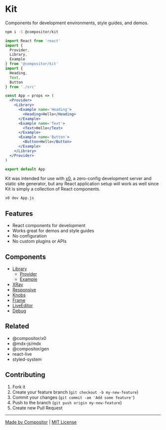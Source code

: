 # Kit

Components for development environments, style guides, and demos.

```sh
npm i -S @compositor/kit
```

```jsx
import React from 'react'
import {
  Provider,
  Library,
  Example
} from '@compositor/kit'
import {
  Heading,
  Text,
  Button
} from './src'

const App = props => (
  <Provider>
    <Library>
      <Example name='Heading'>
        <Heading>Hello</Heading>
      </Example>
      <Example name='Text'>
        <Text>Hello</Text>
      </Example>
      <Example name='Button'>
        <Button>Hello</Button>
      </Example>
    </Library>
  </Provider>
)

export default App
```

Kit was intended for use with [x0][x0],
a zero-config development server and static site generator,
but any React application setup will work as well since Kit is simply a collection of React components.

```sh
x0 dev App.js
```

## Features

- React components for development
- Works great for demos and style guides
- No configuration
- No custom plugins or APIs

## Components

- [Library](docs/Library.md)
  * [Provider](docs/Library.md#provider)
  * [Example](docs/Library.md#example)
- [XRay](docs/XRay.md)
- [Responsive](docs/Responsive.md)
- [Knobs](docs/Knob.md)
- [Frame](docs/Frame.md)
- [LiveEditor](docs/LiveEditor.md)
- [Debug](docs/Debug.md)

## Related

- @compositor/x0
- @mdx-js/mdx
- @compositor/gen
- react-live
- styled-system

## Contributing

1. Fork it
2. Create your feature branch (`git checkout -b my-new-feature`)
3. Commit your changes (`git commit -am 'Add some feature'`)
4. Push to the branch (`git push origin my-new-feature`)
5. Create new Pull Request

---

[Made by Compositor](https://compositor.io/)
|
[MIT License](license)

[x0]: https://github.com/c8r/x0
[react-live]: https://github.com/FormidableLabs/react-live
